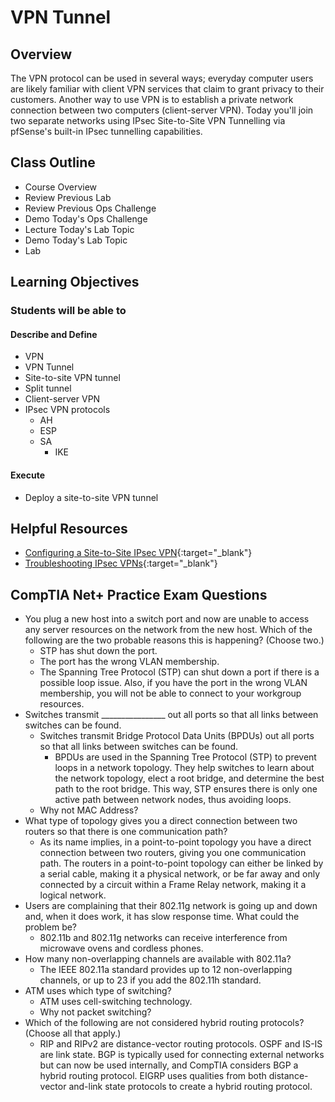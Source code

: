 # VPN Tunnel

## Overview

The VPN protocol can be used in several ways; everyday computer users are likely familiar with client VPN services that claim to grant privacy to their customers. Another way to use VPN is to establish a private network connection between two computers (client-server VPN). Today you'll join two separate networks using IPsec Site-to-Site VPN Tunnelling via pfSense's built-in IPsec tunnelling capabilities.

## Class Outline

- Course Overview
- Review Previous Lab
- Review Previous Ops Challenge
- Demo Today's Ops Challenge
- Lecture Today's Lab Topic
- Demo Today's Lab Topic
- Lab

## Learning Objectives

### Students will be able to

#### Describe and Define

- VPN
- VPN Tunnel
- Site-to-site VPN tunnel
- Split tunnel
- Client-server VPN
- IPsec VPN protocols
  - AH
  - ESP
  - SA
    - IKE

#### Execute

- Deploy a site-to-site VPN tunnel

## Helpful Resources

- [Configuring a Site-to-Site IPsec VPN](https://docs.netgate.com/pfsense/en/latest/recipes/ipsec-s2s-psk.html){:target="_blank"}
- [Troubleshooting IPsec VPNs](https://docs.netgate.com/pfsense/en/latest/troubleshooting/ipsec.html){:target="_blank"}


## CompTIA Net+ Practice Exam Questions

- You plug a new host into a switch port and now are unable to access any server resources on the network from the new host. Which of the following are the two probable reasons this is happening? (Choose two.)
  - STP has shut down the port.
  - The port has the wrong VLAN membership.
  - The Spanning Tree Protocol (STP) can shut down a port if there is a possible loop issue. Also, if you have the port in the wrong VLAN membership, you will not be able to connect to your workgroup resources.
- Switches transmit ________________ out all ports so that all links between switches can be found.
  - Switches transmit Bridge Protocol Data Units (BPDUs) out all ports so that all links between switches can be found.
    - BPDUs are used in the Spanning Tree Protocol (STP) to prevent loops in a network topology. They help switches to learn about the network topology, elect a root bridge, and determine the best path to the root bridge. This way, STP ensures there is only one active path between network nodes, thus avoiding loops.
  - Why not MAC Address?
- What type of topology gives you a direct connection between two routers so that there is one communication path?
  - As its name implies, in a point-to-point topology you have a direct connection between two routers, giving you one communication path. The routers in a point-to-point topology can either be linked by a serial cable, making it a physical network, or be far away and only connected by a circuit within a Frame Relay network, making it a logical network.
- Users are complaining that their 802.11g network is going up and down and, when it does work, it has slow response time. What could the problem be?
  - 802.11b and 802.11g networks can receive interference from microwave ovens and cordless phones.
- How many non-overlapping channels are available with 802.11a?
  - The IEEE 802.11a standard provides up to 12 non-overlapping channels, or up to 23 if you add the 802.11h standard.
- ATM uses which type of switching?
  - ATM uses cell-switching technology.
  - Why not packet switching?
- Which of the following are not considered hybrid routing protocols? (Choose all that apply.)
  - RIP and RIPv2 are distance-vector routing protocols. OSPF and IS-IS are link state. BGP is typically used for connecting external networks but can now be used internally, and CompTIA considers BGP a hybrid routing protocol. EIGRP uses qualities from both distance-vector and-link state protocols to create a hybrid routing protocol.


